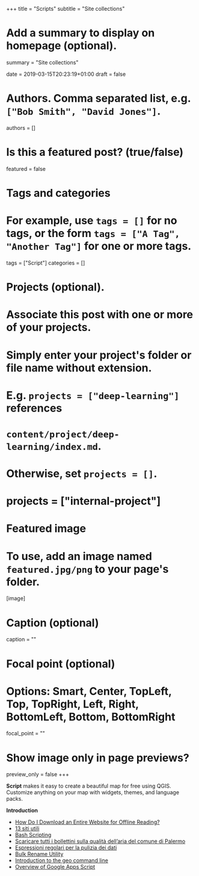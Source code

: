+++
title = "Scripts"
subtitle = "Site collections"

# Add a summary to display on homepage (optional).
summary = "Site collections"

date = 2019-03-15T20:23:19+01:00
draft = false

# Authors. Comma separated list, e.g. `["Bob Smith", "David Jones"]`.
authors = []

# Is this a featured post? (true/false)
featured = false

# Tags and categories
# For example, use `tags = []` for no tags, or the form `tags = ["A Tag", "Another Tag"]` for one or more tags.
tags = ["Script"]
categories = []

# Projects (optional).
#   Associate this post with one or more of your projects.
#   Simply enter your project's folder or file name without extension.
#   E.g. `projects = ["deep-learning"]` references
#   `content/project/deep-learning/index.md`.
#   Otherwise, set `projects = []`.
# projects = ["internal-project"]

# Featured image
# To use, add an image named `featured.jpg/png` to your page's folder.
[image]
  # Caption (optional)
  caption = ""

  # Focal point (optional)
  # Options: Smart, Center, TopLeft, Top, TopRight, Left, Right, BottomLeft, Bottom, BottomRight
  focal_point = ""

  # Show image only in page previews?
  preview_only = false
+++

**Script** makes it easy to create a beautiful map for free using QGIS. Customize anything on your map with widgets, themes, and language packs.


**Introduction**

- [How Do I Download an Entire Website for Offline Reading?](https://www.makeuseof.com/tag/how-do-i-download-an-entire-website-for-offline-reading/)
- [13 siti utili](https://www.linkedin.com/feed/update/urn:li:activity:6497735352478892032/)
- [Bash Scripting](https://www.slideshare.net/mariano_fiorentino/bash-scripting-127725699)
- [Scaricare tutti i bollettini sulla qualità dell’aria del comune di Palermo](https://medium.com/tantotanto/un-tutorial-di-base-e-spero-molto-didattico-sulluso-di-bash-per-fare-scraping-cab55a71ea2a)
- [Espressioni regolari per la pulizia dei dati](https://pigrecoinfinito.wordpress.com/2019/02/18/qgis-le-espressioni-regolari-per-la-pulizia-dei-dati/)
- [Bulk Rename Utility](https://www.bulkrenameutility.co.uk/Download.php)
- [Introduction to the geo command line](https://medium.com/devseed/introduction-to-the-geo-command-line-3cc7a66a926e)
- [Overview of Google Apps Script](https://developers.google.com/apps-script/overview)
